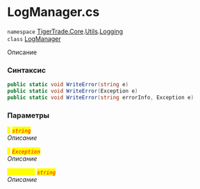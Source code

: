 
# LogManager.cs
`namespace` [TigerTrade.Core](../../../TigerTrade.Core.md).[Utils](../../../TigerTrade.Core/Utils.md).[Logging](../../../TigerTrade.Core/Utils/Logging.md)  
    `class` [LogManager](../../LogManager.cs.md)

Описание

### Синтаксис
```csharp
public static void WriteError(string e)
public static void WriteError(Exception e)
public static void WriteError(string errorInfo, Exception e)
```

### Параметры  
<mark style="color:yellow;">`e`</mark> <mark style="color:red;">*`string`*</mark>  
 *Описание*  
  
<mark style="color:yellow;">`e`</mark> <mark style="color:red;">*`Exception`*</mark>  
 *Описание*  
  
<mark style="color:yellow;">`errorInfo`</mark> <mark style="color:red;">*`string`*</mark>  
 *Описание*  
  

                    
                    